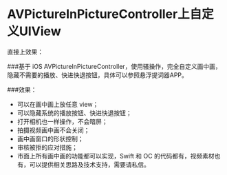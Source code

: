# AVPictureInPictureController上自定义UIView

直接上效果：

###基于 iOS AVPictureInPictureController，使用骚操作，完全自定义画中画，隐藏不需要的播放、快进快退按钮，具体可以参照悬浮提词器APP。

###效果：
- 可以在画中画上放任意 view；
- 可以隐藏系统的播放按钮、快进快退按钮；
- 打开相机也一样操作，不会暗屏；
- 拍摄视频画中画不会关闭；
- 画中画窗口的形状控制；
- 审核被拒的应对措施；
- 市面上所有画中画的功能都可以实现，Swift 和 OC 的代码都有，视频素材也有，可以提供相关思路及技术支持，需要请私信。
